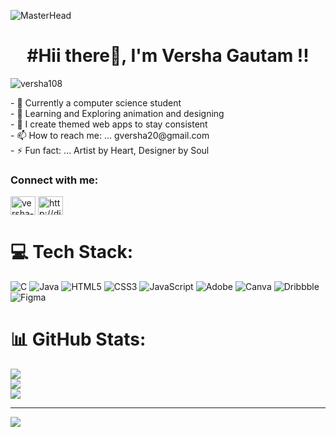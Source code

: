 ![MasterHead](https://user-images.githubusercontent.com/70682152/196581060-0e3cc3d2-93e3-4108-82ea-920de5bcece4.gif)

 <h1 align="center">#Hii there👋, I'm Versha Gautam !!</h1> 

<p align="left"> <img src="https://komarev.com/ghpvc/?username=versha108&label=Profile%20views&color=0e75b6&style=flat" alt="versha108" /> </p>
- 🔭 Currently a computer science student </br>
- 🌱 Learning and Exploring animation and designing </br>
- 👯 I create themed web apps to stay consistent </br>
- 📫 How to reach me: ... gversha20@gmail.com </br>
- ⚡ Fun fact: ... Artist by Heart, Designer by Soul </br>


<h3 align="left">Connect with me:</h3>
<p align="left">
<a href="https://linkedin.com/in/versha-gautam-a33064228" target="blank"><img align="center" src="https://raw.githubusercontent.com/rahuldkjain/github-profile-readme-generator/master/src/images/icons/Social/linked-in-alt.svg" alt="versha-gautam-a33064228" height="30" width="40" /></a>
  <a href="http://discord.com/users/1100691714613710849" target="blank"><img align="center" src="https://raw.githubusercontent.com/rahuldkjain/github-profile-readme-generator/master/src/images/icons/Social/discord.svg" alt="http://discord.com/users/1100691714613710849" height="30" width="40" /></a>
</p>
 
# 💻 Tech Stack:
![C](https://img.shields.io/badge/c-%2300599C.svg?style=for-the-badge&logo=c&logoColor=white) ![Java](https://img.shields.io/badge/java-%23ED8B00.svg?style=for-the-badge&logo=openjdk&logoColor=white) ![HTML5](https://img.shields.io/badge/html5-%23E34F26.svg?style=for-the-badge&logo=html5&logoColor=white) ![CSS3](https://img.shields.io/badge/css3-%231572B6.svg?style=for-the-badge&logo=css3&logoColor=white) ![JavaScript](https://img.shields.io/badge/javascript-%23323330.svg?style=for-the-badge&logo=javascript&logoColor=%23F7DF1E) ![Adobe](https://img.shields.io/badge/adobe-%23FF0000.svg?style=for-the-badge&logo=adobe&logoColor=white) ![Canva](https://img.shields.io/badge/Canva-%2300C4CC.svg?style=for-the-badge&logo=Canva&logoColor=white) ![Dribbble](https://img.shields.io/badge/Dribbble-EA4C89?style=for-the-badge&logo=dribbble&logoColor=white) ![Figma](https://img.shields.io/badge/figma-%23F24E1E.svg?style=for-the-badge&logo=figma&logoColor=white)

# 📊 GitHub Stats:
![](https://github-readme-stats.vercel.app/api?username=versha108&theme=merko&hide_border=false&include_all_commits=true&count_private=true)<br/>
![](https://nirzak-streak-stats.vercel.app/?user=versha108&theme=merko&hide_border=false)<br/>
![](https://github-readme-stats.vercel.app/api/top-langs/?username=versha108&theme=merko&hide_border=false&include_all_commits=true&count_private=true&layout=compact)

---
[![](https://visitcount.itsvg.in/api?id=versha108&icon=0&color=9)](https://visitcount.itsvg.in)

<!-- Proudly created with GPRM ( https://gprm.itsvg.in ) -->
